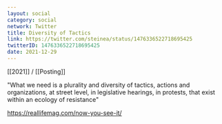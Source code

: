 ```yaml
---
layout: social
category: social
network: Twitter
title: Diversity of Tactics
link: https://twitter.com/steinea/status/1476336522718695425
twitterID: 1476336522718695425
date: 2021-12-29
---
```


[[2021]] / [[Posting]]

"What we need is a plurality and diversity of tactics, actions and organizations, at street level, in legislative hearings, in protests, that exist within an ecology of resistance"

<https://reallifemag.com/now-you-see-it/>
